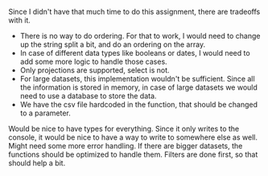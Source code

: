 Since I didn't have that much time to do this assignment, there are tradeoffs with it.
- There is no way to do ordering. For that to work, I would need to change up the string split a bit, and do an ordering on the array.
- In case of different data types like booleans or dates, I would need to add some more logic to handle those cases.
- Only projections are supported, select is not.
- For large datasets, this implementation wouldn't be sufficient. Since all the information is stored in memory, in case of large datasets we would need to use a database to store the data.
- We have the csv file hardcoded in the function, that should be changed to a parameter.

Would be nice to have types for everything.
Since it only writes to the console, it would be nice to have a way to write to somewhere else as well.
Might need some more error handling.
If there are bigger datasets, the functions should be optimized to handle them. Filters are done first, so that should help a bit.
